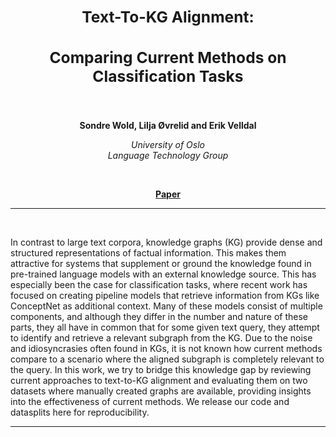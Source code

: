 <h2 align="center"><b><h3>Text-To-KG Alignment:</h3><h3>Comparing Current Methods on Classification Tasks</h3></b></h2><br>


<p align="center">
  <b>Sondre Wold, Lilja Øvrelid and Erik Velldal</b>
</p>

<p align="center">
  <i>
    University of Oslo<br>
    Language Technology Group<br>
  </i>
</p>
<br>

<p align="center">
  <a href="https://aclanthology.org/2023.matching-1.1/"><b>Paper</b></a><br>
</p>

_______

<br>

In contrast to large text corpora, knowledge graphs (KG) provide dense and structured representations of factual information. This makes them attractive for systems that supplement or ground the knowledge found in pre-trained language models with an external knowledge source. This has especially been the case for classification tasks, where recent work has focused on creating pipeline models that retrieve information from KGs like ConceptNet as additional context. Many of these models consist of multiple components, and although they differ in the number and nature of these parts, they all have in common that for some given text query, they attempt to identify and retrieve a relevant subgraph from the KG. Due to the noise and idiosyncrasies often found in KGs, it is not known how current methods compare to a scenario where the aligned subgraph is completely relevant to the query. In this work, we try to bridge this knowledge gap by reviewing current approaches to text-to-KG alignment and evaluating them on two datasets where manually created graphs are available, providing insights into the effectiveness of current methods. We release our code and datasplits here for reproducibility.

_______

<br>
